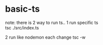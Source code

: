 # basic-ts

note: 
there is 2 way to run ts..
1 run specific ts  
tsc ./src/index.ts

2 run like nodemon each change 
tsc -w

